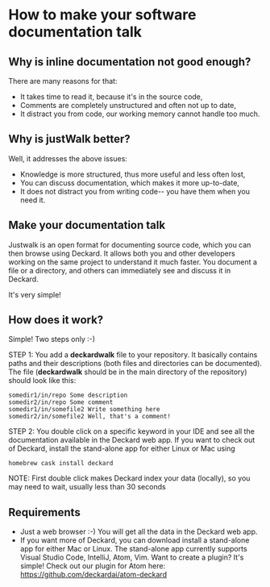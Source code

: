 # How to make your software documentation talk

## Why is inline documentation not good enough?
There are many reasons for that:
* It takes time to read it, because it's in the source code,
* Comments are completely unstructured and often not up to date,
* It distract you from code, our working memory cannot handle too much.

## Why is justWalk better?
Well, it addresses the above issues: 
* Knowledge is more structured, thus more useful and less often lost,
* You can discuss documentation, which makes it more up-to-date, 
* It does not distract you from writing code-- you have them when you need it.

## Make your documentation talk
Justwalk is an open format for documenting source code, which you can then browse using Deckard. It allows both you and other developers working on the same project to understand it much faster. You document a file or a directory, and others can immediately see and discuss it in Deckard.

It's very simple!

## How does it work?

Simple! Two steps only :-)

STEP 1: You add a **deckardwalk** file to your repository. It basically contains paths and their descriptions (both files and directories can be documented). The file (**deckardwalk** should be in the main directory of the repository) should look like this:

```
somedir1/in/repo Some description
somedir2/in/repo Some comment
somedir1/in/somefile2 Write something here
somedir2/in/somefile2 Well, that's a comment!
```

STEP 2: You double click on a specific keyword in your IDE and see all the documentation available in the Deckard web app. If you want to check out of Deckard, install the stand-alone app for either Linux or Mac using 
 ```
homebrew cask install deckard
``` 
NOTE: First double click makes Deckard index your data (locally), so you may need to wait, usually less than 30 seconds

## Requirements

* Just a web browser :-) You will get all the data in the Deckard web app.
* If you want more of Deckard, you can  download install a stand-alone app for either Mac or Linux. The stand-alone app currently supports Visual Studio Code, IntelliJ, Atom,  Vim. Want to create a plugin? It's simple! Check out our plugin for Atom here: https://github.com/deckardai/atom-deckard 

